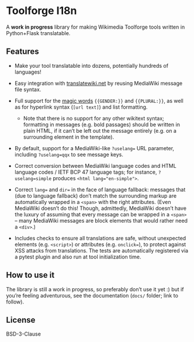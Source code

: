 # Toolforge I18n

A **work in progress** library for making Wikimedia Toolforge tools written in Python+Flask translatable.

## Features

- Make your tool translatable into dozens,
  potentially hundreds of languages!

- Easy integration with [translatewiki.net][]
  by reusing MediaWiki message file syntax.

- Full support for the [magic words][]
  `{{GENDER:}}` and `{{PLURAL:}}`,
  as well as for hyperlink syntax (`[url text]`)
  and list formatting.

  - Note that there is no support for any other wikitext syntax;
    formatting in messages (e.g. bold passages) should be written in plain HTML,
    if it can’t be left out the message entirely
    (e.g. on a surrounding element in the template).

- By default, support for a MediaWiki-like
  `?uselang=` URL parameter,
  including `?uselang=qqx` to see message keys.

- Correct conversion between MediaWiki language codes
  and HTML language codes / IETF BCP 47 language tags;
  for instance, `?uselang=simple` produces `<html lang="en-simple">`.

- Correct `lang=` and `dir=` in the face of language fallback:
  messages that (due to language fallback) don’t match the surrounding markup
  are automatically wrapped in a `<span>` with the right attributes.
  (Even MediaWiki doesn’t do this!
  Though, admittedly, MediaWiki doesn’t have the luxury of assuming
  that every message can be wrapped in a `<span>` –
  many MediaWiki messages are block elements that would rather need a `<div>`.)

- Includes checks to ensure all translations are safe,
  without unexpected elements (e.g. `<script>`)
  or attributes (e.g. `onclick=`),
  to protect against XSS attacks from translations.
  The tests are automatically registered via a pytest plugin
  and also run at tool initialization time.

## How to use it

The library is still a work in progress, so preferably don’t use it yet :)
but if you’re feeling adventurous, see the documentation (`docs/` folder; link to follow).

## License

BSD-3-Clause

[translatewiki.net]: https://translatewiki.net/
[magic words]: https://www.mediawiki.org/wiki/Special:MyLanguage/Help:Magic_words
[pip-tools]: https://pip-tools.readthedocs.io/en/latest/
